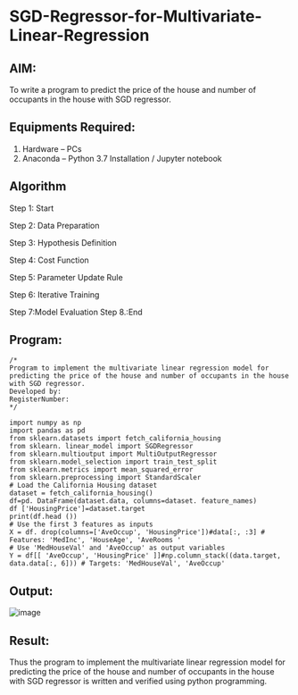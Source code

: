 # SGD-Regressor-for-Multivariate-Linear-Regression

## AIM:
To write a program to predict the price of the house and number of occupants in the house with SGD regressor.

## Equipments Required:
1. Hardware – PCs
2. Anaconda – Python 3.7 Installation / Jupyter notebook

## Algorithm
Step 1:
Start

Step 2:
Data Preparation

Step 3:
Hypothesis Definition

Step 4:
Cost Function

Step 5:
Parameter Update Rule

Step 6:
Iterative Training

Step 7:Model Evaluation
Step 8.:End

## Program:
```
/*
Program to implement the multivariate linear regression model for predicting the price of the house and number of occupants in the house with SGD regressor.
Developed by: 
RegisterNumber:  
*/

import numpy as np 
import pandas as pd 
from sklearn.datasets import fetch_california_housing 
from sklearn. linear_model import SGDRegressor 
from sklearn.multioutput import MultiOutputRegressor 
from sklearn.model_selection import train_test_split 
from sklearn.metrics import mean_squared_error 
from sklearn.preprocessing import StandardScaler
# Load the California Housing dataset
dataset = fetch_california_housing()
df=pd. DataFrame(dataset.data, columns=dataset. feature_names)
df ['HousingPrice']=dataset.target
print(df.head ())
# Use the first 3 features as inputs
X = df. drop(columns=['AveOccup', 'HousingPrice'])#data[:, :3] # Features: 'MedInc', 'HouseAge', 'AveRooms '
# Use 'MedHouseVal' and 'AveOccup' as output variables
Y = df[[ 'AveOccup', 'HousingPrice' ]]#np.column_stack((data.target, data.data[:, 6])) # Targets: 'MedHouseVal', 'AveOccup'
```

## Output:

![image](https://github.com/user-attachments/assets/5a33d7a5-badb-4131-83ea-f5270158ebc2)


## Result:
Thus the program to implement the multivariate linear regression model for predicting the price of the house and number of occupants in the house with SGD regressor is written and verified using python programming.
